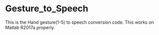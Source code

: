 # Gesture_to_Speech
This is the Hand gesture(1-5) to speech conversion code. This works on Matlab R2017a properly.
